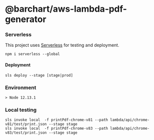 # @barchart/aws-lambda-pdf-generator

### Serverless

This project uses [Serverless](https://serverless.com/) for testing and deployment.

```shell
npm i serverless --global
```

#### Deployment

```shell
sls deploy --stage [stage|prod]
```

### Environment

    > Node 12.13.1

### Local testing

```
sls invoke local  -f printPdf-chrome-v81 --path lambda/api/chrome-v81/test/print.json --stage stage
sls invoke local  -f printPdf-chrome-v83 --path lambda/api/chrome-v83/test/print.json --stage stage
```
